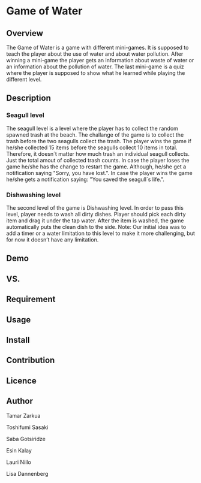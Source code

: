 ﻿
Game of Water
====

## Overview
The Game of Water is a game with different mini-games. It is supposed to teach the player about
the use of water and about water pollution. After winning a mini-game the player gets an information 
about waste of water or an information about the pollution of water. The last mini-game is a quiz 
where the player is supposed to show what he learned while playing the different level.


## Description

### Seagull level
The seagull level is a level where the player has to collect the random spawned trash at the beach.
The challange of the game is to collect the trash before the two seagulls collect the trash.
The player wins the game if he/she collected 15 items before the seagulls collect 10 items in total.
Therefore,  it doesn´t matter how much trash an individual seagull collects. Just the total amout of 
collected trash counts. In  case the player loses the game he/she has the change to restart the game.
Although, he/she get a notification saying "Sorry, you have lost.". In case the player wins the game he/she
gets a notification saying: "You saved the seagull´s life.".

### Dishwashing level
The second level of the game is Dishwashing level. In order to pass this level, player needs to wash all dirty dishes. Player should pick each dirty item and drag it under the tap water. After the item is washed, the game automatically puts the clean dish to the side.  Note: Our initial idea was to add a timer or a water limitation to this level to make it more challenging, but for now it doesn’t have any limitation.



## Demo

## VS. 

## Requirement

## Usage

## Install

## Contribution

## Licence

## Author
Tamar Zarkua 

Toshifumi Sasaki 

Saba Gotsiridze 

Esin Kalay 

Lauri Niilo 

Lisa Dannenberg 

```
